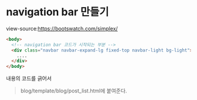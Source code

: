 # navigation bar 만들기

view-source:https://bootswatch.com/simplex/

```html
<body>
  <!-- navigation bar 코드가 시작되는 부분 -->
  <div class="navbar navbar-expand-lg fixed-top navbar-light bg-light">
    ....
  </div>
</body>
```

내용의 코드를 긁어서

> blog/template/blog/post_list.html에 붙여준다.
